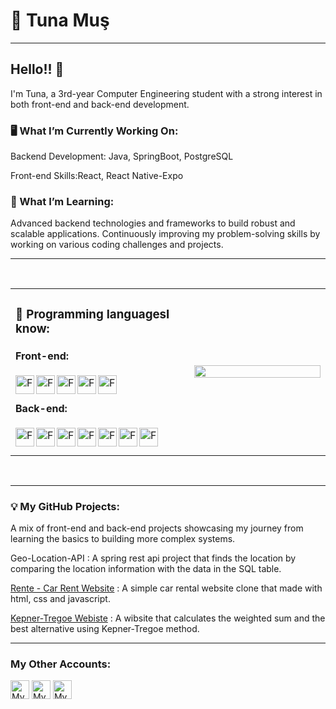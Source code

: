 # 👤 Tuna Muş 
<hr>

## Hello!! 👋
I'm Tuna, a 3rd-year Computer Engineering student with a strong interest in both front-end and back-end development.

### 🖥 What I’m Currently Working On:

Backend Development: Java, SpringBoot, PostgreSQL

Front-end Skills:React, React Native-Expo


### 🌱 What I’m Learning:
Advanced backend technologies and frameworks to build robust and scalable applications.
Continuously improving my problem-solving skills by working on various coding challenges and projects.
<hr><br>

<table>
<tr>
  <td width='55%'>
    
  ### 💼 Programming languages ​​I know:
  #### <p>Front-end:</p>
  <img align="left" alt="Front-end" width="30p" style="padding-rigth:10px" src="https://cdn.jsdelivr.net/gh/devicons/devicon@latest/icons/html5/html5-original.svg">
  <img align="left" alt="Front-end" width="30p" style="padding-rigth:10px" src="https://cdn.jsdelivr.net/gh/devicons/devicon@latest/icons/css3/css3-original.svg">
  <img align="left" alt="Front-end" width="30p" style="padding-rigth:10px" src="https://cdn.jsdelivr.net/gh/devicons/devicon@latest/icons/javascript/javascript-original.svg">
  <img align="left" alt="Front-end" width="30p" style="padding-rigth:10px" src="https://cdn.jsdelivr.net/gh/devicons/devicon@latest/icons/bootstrap/bootstrap-original.svg">
  <img align="left" alt="Front-end" width="30p" style="padding-rigth:10px" src="https://cdn.jsdelivr.net/gh/devicons/devicon@latest/icons/react/react-original.svg">
  <br>

  #### <p>Back-end:</p>
  <img align="left" alt="Front-end" width="30p" style="padding-rigth:10px" src="https://cdn.jsdelivr.net/gh/devicons/devicon@latest/icons/c/c-original.svg">
  <img align="left" alt="Front-end" width="30p" style="padding-rigth:10px" src="https://cdn.jsdelivr.net/gh/devicons/devicon@latest/icons/cplusplus/cplusplus-original.svg">
  <img align="left" alt="Front-end" width="30p" style="padding-rigth:10px" src="https://cdn.jsdelivr.net/gh/devicons/devicon@latest/icons/java/java-original.svg">
  <img align="left" alt="Front-end" width="30p" style="padding-rigth:10px" src="https://cdn.jsdelivr.net/gh/devicons/devicon@latest/icons/go/go-original-wordmark.svg">
  <img align="left" alt="Front-end" width="30p" style="padding-rigth:10px" src="https://cdn.jsdelivr.net/gh/devicons/devicon@latest/icons/spring/spring-original.svg">
  <img align="left" alt="Front-end" width="30p" style="padding-rigth:10px" src="https://cdn.jsdelivr.net/gh/devicons/devicon@latest/icons/azuresqldatabase/azuresqldatabase-original.svg">
  <img align="left" alt="Front-end" width="30p" style="padding-rigth:10px" src="https://cdn.jsdelivr.net/gh/devicons/devicon@latest/icons/postgresql/postgresql-original.svg">
  <br><br>
  </td>
  <td width='0%'>
  </td>
  <td width='45%'>
  <img src="https://github-readme-stats.vercel.app/api/top-langs/?username=Tunamu&theme=gotham&hide_border=true&layout=compact" align="left" style="width: 100%" />
  </td>
</tr>
</table>

</br><hr>

### 💡 My GitHub Projects:
A mix of front-end and back-end projects showcasing my journey from learning the basics to building more complex systems.

Geo-Location-API : A spring rest api project that finds the location by comparing the location information with the data in the SQL table.

<a href="https://github.com/Tunamu/RENTE">Rente - Car Rent Website</a> : A simple car rental website clone that made with html, css and javascript.   

<a href="https://github.com/Tunamu/Decision-Making-Analysis-Assignment-2">Kepner-Tregoe Webiste<a/> : A wibsite that calculates the weighted sum and the best alternative using Kepner-Tregoe method.

<hr>

### My Other Accounts: 
<p align='left'>
  <a href="https://www.linkedin.com/in/tuna-mu%C5%9F-a12a18269/">
    <img alt="My Linkedin Profile" title="Linkedin Link" src="https://img.shields.io/badge/Linkedin-%230A66C2?logo=linkedin&logoColor=white" height="30px"></a>
  <a href="https://www.hackerrank.com/profile/tunamuswork">
    <img alt="My HackerRank Profile" title="HackerRank Link" src="https://img.shields.io/badge/HackerRank-%2300EA64?logo=hackerrank&logoColor=white" height="30px"></a>
  <a href="https://www.w3profile.com/Tunamus">
    <img alt="My W3Schools Profile" title="W3Schools Link" src="https://img.shields.io/badge/W3Schools-%2304AA6D?logo=w3schools&logoColor=white" height="30px"></a>
</p>
